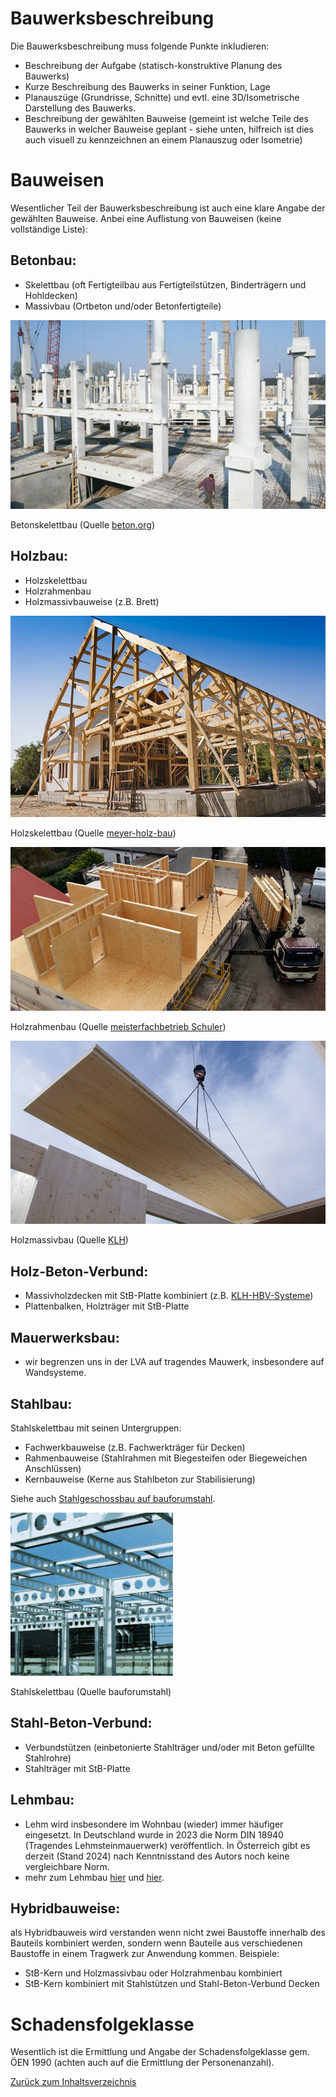 # Bauwerksbeschreibung

Die Bauwerksbeschreibung muss folgende Punkte inkludieren:

- Beschreibung der Aufgabe (statisch-konstruktive Planung des Bauwerks)
- Kurze Beschreibung des Bauwerks in seiner Funktion, Lage
- Planauszüge (Grundrisse, Schnitte) und evtl. eine 3D/Isometrische Darstellung des Bauwerks. 
- Beschreibung der gewählten Bauweise (gemeint ist welche Teile des Bauwerks in welcher Bauweise geplant - siehe unten, hilfreich ist dies auch visuell zu kennzeichnen an einem Planauszug oder Isometrie)

# Bauweisen

Wesentlicher Teil der Bauwerksbeschreibung ist auch eine klare Angabe der gewählten Bauweise.
Anbei eine Auflistung von Bauweisen (keine vollständige Liste):

## Betonbau:
- Skelettbau (oft Fertigteilbau aus Fertigteilstützen, Binderträgern und Hohldecken)
- Massivbau (Ortbeton und/oder Betonfertigteile)

![010_Betonskelettbau.png](/docs/assets/images/010_Betonskelettbau.png)

Betonskelettbau (Quelle [beton.org](https://www.beton.org/betonbau/beton-und-bautechnik/wirtschaftshochbau/stuetzen-als-betonfertigteil/)) 

## Holzbau:
- Holzskelettbau
- Holzrahmenbau
- Holzmassivbauweise (z.B. Brett)

![010_Holzskelettbau.png](/docs/assets/images/010_Holzskelettbau.png)

Holzskelettbau (Quelle [meyer-holz-bau](https://www.meyer-holz-bau.de/))

![010_Holzrahmenbau.png](/docs/assets/images/010_Holzrahmenbau.png)

Holzrahmenbau (Quelle [meisterfachbetrieb Schuler](https://www.meisterfachbetrieb-schuler.de/))

![010_Holzmassivbau.png](/docs/assets/images/010_Holzmassivbau.png)

Holzmassivbau (Quelle [KLH](https://www.klh.at/))

## Holz-Beton-Verbund:
- Massivholzdecken mit StB-Platte kombiniert (z.B. [KLH-HBV-Systeme](https://www.klh.at/wp-content/uploads/2019/07/klh-holz-beton-verbund.pdf))
- Plattenbalken, Holzträger mit StB-Platte

## Mauerwerksbau:
- wir begrenzen uns in der LVA auf tragendes Mauwerk, insbesondere auf Wandsysteme.

## Stahlbau:
Stahlskelettbau mit seinen Untergruppen:
- Fachwerkbauweise (z.B. Fachwerkträger für Decken)
- Rahmenbauweise (Stahlrahmen mit Biegesteifen oder Biegeweichen Anschlüssen)
- Kernbauweise (Kerne aus Stahlbeton zur Stabilisierung)

Siehe auch [Stahlgeschossbau auf bauforumstahl](https://bauforumstahl.de/wp-content/uploads/2024/02/D612a.pdf).

![010_Stahlskelettbau.png](/docs/assets/images/010_Stahlskelettbau.png)

Stahlskelettbau (Quelle bauforumstahl)

## Stahl-Beton-Verbund:
- Verbundstützen (einbetonierte Stahlträger und/oder mit Beton gefüllte Stahlrohre)
- Stahlträger mit StB-Platte

## Lehmbau:
- Lehm wird insbesondere im Wohnbau (wieder) immer häufiger eingesetzt. In Deutschland wurde in 2023 die Norm DIN 18940 (Tragendes Lehmsteinmauerwerk) veröffentlich. In Österreich gibt es derzeit (Stand 2024) nach Kenntnisstand des Autors noch keine vergleichbare Norm.
- mehr zum Lehmbau [hier](https://www.dachverband-lehm.de/bauwerke) und [hier](https://netzwerklehm.at/).

## Hybridbauweise:
als Hybridbauweis wird verstanden wenn nicht zwei Baustoffe innerhalb des Bauteils kombiniert werden, sondern wenn Bauteile aus verschiedenen Baustoffe in einem Tragwerk zur Anwendung kommen.
Beispiele:
- StB-Kern und Holzmassivbau oder Holzrahmenbau kombiniert
- StB-Kern kombiniert mit Stahlstützen und Stahl-Beton-Verbund Decken

# Schadensfolgeklasse

Wesentlich ist die Ermittlung und Angabe der Schadensfolgeklasse gem. ÖEN 1990 (achten auch auf die Ermittlung der Personenanzahl).


[Zurück zum Inhaltsverzeichnis](https://aiztok.github.io/KE2/)
